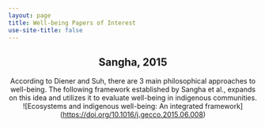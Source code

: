 ```yaml
---
layout: page
title: Well-being Papers of Interest 
use-site-title: false
---
```


<center>
  
## Sangha, 2015

According to Diener and Suh, there are 3 main philosophical approaches to well-being. The following framework established by Sangha et al., expands on this idea and utilizes it to evaluate well-being in indigenous communities.
  ![Ecosystems and indigenous well-being: An integrated framework] (https://doi.org/10.1016/j.gecco.2015.06.008)

</center>
